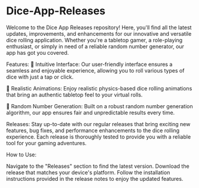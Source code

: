 # Dice-App-Releases
Welcome to the Dice App Releases repository! Here, you'll find all the latest updates, improvements, and enhancements for our innovative and versatile dice rolling application. Whether you're a tabletop gamer, a role-playing enthusiast, or simply in need of a reliable random number generator, our app has got you covered.

Features:
🎲 Intuitive Interface: Our user-friendly interface ensures a seamless and enjoyable experience, allowing you to roll various types of dice with just a tap or click.

🎲 Realistic Animations: Enjoy realistic physics-based dice rolling animations that bring an authentic tabletop feel to your virtual rolls.

🎲 Random Number Generation: Built on a robust random number generation algorithm, our app ensures fair and unpredictable results every time.


Releases:
Stay up-to-date with our regular releases that bring exciting new features, bug fixes, and performance enhancements to the dice rolling experience. Each release is thoroughly tested to provide you with a reliable tool for your gaming adventures.

How to Use:

Navigate to the "Releases" section to find the latest version.
Download the release that matches your device's platform.
Follow the installation instructions provided in the release notes to enjoy the updated features.

